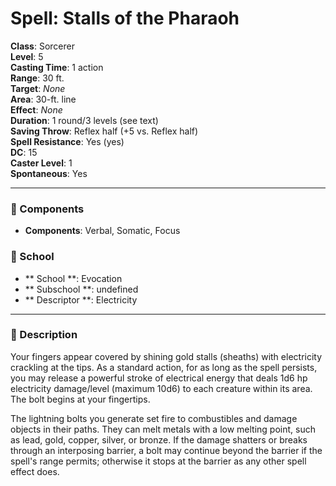 
# Spell: Stalls of the Pharaoh
**Class**: Sorcerer  
**Level**: 5  
**Casting Time**: 1 action  
**Range**: 30 ft.  
**Target**: _None_  
**Area**: 30-ft. line  
**Effect**: _None_  
**Duration**: 1 round/3 levels (see text)  
**Saving Throw**: Reflex half (+5 vs. Reflex half)  
**Spell Resistance**: Yes (yes)  
**DC**: 15  
**Caster Level**: 1  
**Spontaneous**: Yes

---

### 🔮 Components
- **Components**: Verbal, Somatic, Focus

### 🏫 School
- ** School **: Evocation
- ** Subschool **: undefined
- ** Descriptor **: Electricity
---

### 📜 Description
Your fingers appear covered by shining gold stalls (sheaths) with electricity crackling at the tips. As a standard action, for as long as the spell persists, you may release a powerful stroke of electrical energy that deals 1d6 hp electricity damage/level (maximum 10d6) to each creature within its area. The bolt begins at your fingertips.

The lightning bolts you generate set fire to combustibles and damage objects in their paths. They can melt metals with a low melting point, such as lead, gold, copper, silver, or bronze. If the damage shatters or breaks through an interposing barrier, a bolt may continue beyond the barrier if the spell's range permits; otherwise it stops at the barrier as any other spell effect does.
